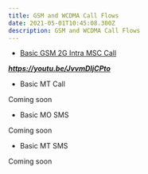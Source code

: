 ```yaml
---
title: GSM and WCDMA Call Flows
date: 2021-05-01T10:45:08.300Z
description: GSM and WCDMA Call Flows
---
```

* [Basic GSM 2G Intra MSC Call](https://youtu.be/JvvmDIjCPto)

***https://youtu.be/JvvmDIjCPto***

* Basic MT Call

Coming soon

* Basic MO SMS

Coming soon

* Basic MT SMS

Coming soon